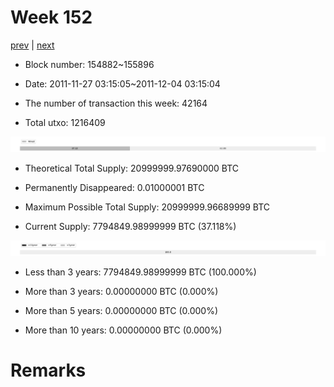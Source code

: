 # Week 152

[prev](week0151.md) | [next](week0153.md)

- Block number: 154882~155896

- Date: 2011-11-27 03:15:05~2011-12-04 03:15:04

- The number of transaction this week: 42164

- Total utxo: 1216409

![](../images/mined_week0152.png)

- Theoretical Total Supply: 20999999.97690000 BTC

- Permanently Disappeared: 0.01000001 BTC

- Maximum Possible Total Supply: 20999999.96689999 BTC

- Current Supply: 7794849.98999999 BTC (37.118%)

![](../images/year_week0152.png)


- Less than 3 years: 7794849.98999999 BTC (100.000%)

- More than 3 years: 0.00000000 BTC (0.000%)

- More than 5 years: 0.00000000 BTC (0.000%)

- More than 10 years: 0.00000000 BTC (0.000%)

# Remarks

